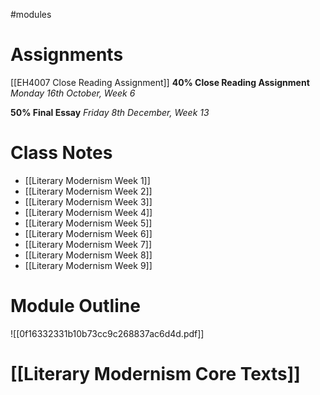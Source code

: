 #modules
# Assignments

[[EH4007 Close Reading Assignment]] 
**40% Close Reading Assignment** *Monday 16th October, Week 6*

**50% Final Essay** *Friday 8th December, Week 13*
# Class Notes

 - [[Literary Modernism Week 1]]
 - [[Literary Modernism Week 2]] 
 - [[Literary Modernism Week 3]] 
 - [[Literary Modernism Week 4]] 
 - [[Literary Modernism Week 5]] 
 - [[Literary Modernism Week 6]] 
 - [[Literary Modernism Week 7]] 
 - [[Literary Modernism Week 8]] 
 - [[Literary Modernism Week 9]] 

# Module Outline

![[0f16332331b10b73cc9c268837ac6d4d.pdf]]

# [[Literary Modernism Core Texts]] 

